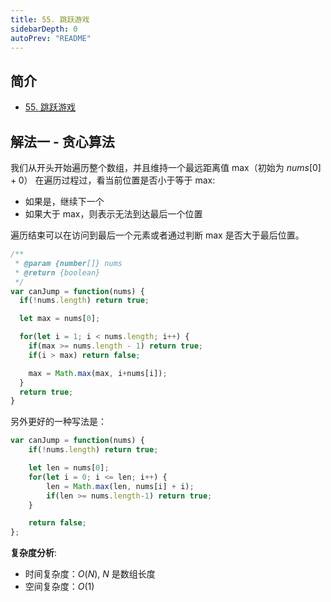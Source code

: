 ```yaml
---
title: 55. 跳跃游戏
sidebarDepth: 0
autoPrev: "README"
---
```

## 简介
- [55. 跳跃游戏](https://leetcode-cn.com/problems/jump-game/)

## 解法一 - 贪心算法
我们从开头开始遍历整个数组，并且维持一个最远距离值 max（初始为 $nums[0]+ 0$）
在遍历过程过，看当前位置是否小于等于 max:
- 如果是，继续下一个
- 如果大于 max，则表示无法到达最后一个位置

遍历结束可以在访问到最后一个元素或者通过判断 max 是否大于最后位置。

```javascript
/**
 * @param {number[]} nums
 * @return {boolean}
 */
var canJump = function(nums) {
  if(!nums.length) return true;

  let max = nums[0];

  for(let i = 1; i < nums.length; i++) {
    if(max >= nums.length - 1) return true;
    if(i > max) return false;

    max = Math.max(max, i+nums[i]);
  }
  return true;
}

```

另外更好的一种写法是：
```javascript
var canJump = function(nums) {
    if(!nums.length) return true;

    let len = nums[0];
    for(let i = 0; i <= len; i++) {
        len = Math.max(len, nums[i] + i);
        if(len >= nums.length-1) return true; 
    }

    return false;
};
```

**复杂度分析**:
- 时间复杂度：$O(N)$, $N$ 是数组长度
- 空间复杂度：$O(1)$

